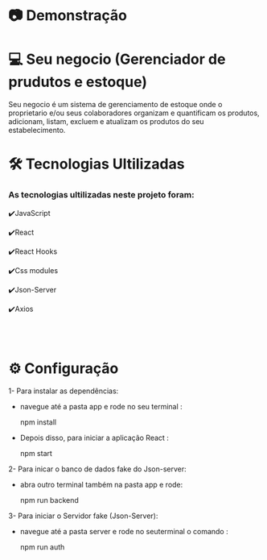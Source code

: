 # 📷 Demonstração


# 💻 Seu negocio (Gerenciador de prudutos e estoque)

Seu negocio é um sistema de gerenciamento de estoque onde o proprietario e/ou seus colaboradores organizam e quantificam os produtos, adicionam, listam, excluem e atualizam os produtos do seu estabelecimento.


# 🛠 Tecnologias Ultilizadas

### As tecnologias ultilizadas neste projeto foram:

✔️JavaScript

✔️React

✔️React Hooks

✔️Css modules

✔️Json-Server

✔️Axios

<br><br>

# ⚙ Configuração

1- Para instalar as dependências:

- navegue até a pasta app e rode no seu terminal :

    npm install

- Depois disso, para iniciar a aplicação React :

    npm start

2- Para inicar o banco de dados fake do Json-server:

- abra outro terminal também na pasta app e rode:
    
    npm run backend

3- Para iniciar o Servidor fake (Json-Server):

- navegue até a pasta server e rode no seuterminal o comando :

    npm run auth





